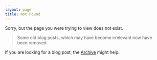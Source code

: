 ```yaml
---
layout: page
title: Not Found
---
```


Sorry, but the page you were trying to view does not exist.

>Some old blog posts, which may have become irrelevant now have been removed.

If you are looking for a blog post, the [Archive](/blog/archive) might help.